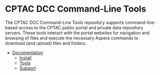 # CPTAC DCC Command-Line Tools

The CPTAC DCC Command-Line Tools repository supports command-line-based access to the CPTAC public portal and private data repository servers. These tools interact with the portal websites for navigation and browsing of files and execute the necessary Aspera commands to download (and upload) files and folders.

* [Documentation](https://github.com/cptac3-cdap/cptac-dcc/wiki)
  - [Install](https://github.com/cptac3-cdap/cptac-dcc/wiki#installation)
  - [Tools](https://github.com/cptac3-cdap/cptac-dcc/wiki#tools)
  - [Support](https://github.com/cptac3-cdap/cptac-dcc/wiki#support)
